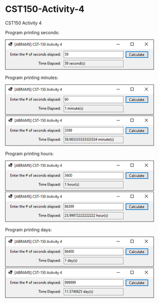 # CST150-Activity-4
 CST150 Activity 4

Program printing seconds:

![alt text](https://raw.githubusercontent.com/IttyBittyNinja/CST150-Activity-4/main/%5BWindows%20Form%5D%20Seconds.png)

Program printing minutes:

![alt text](https://raw.githubusercontent.com/IttyBittyNinja/CST150-Activity-4/main/%5BWindows%20Form%5D%20Minutes%201.png)
![alt text](https://raw.githubusercontent.com/IttyBittyNinja/CST150-Activity-4/main/%5BWindows%20Form%5D%20Minutes%202.png)

Program printing hours:

![alt text](https://raw.githubusercontent.com/IttyBittyNinja/CST150-Activity-4/main/%5BWindows%20Form%5D%20Hours%201.png)
![alt text](https://raw.githubusercontent.com/IttyBittyNinja/CST150-Activity-4/main/%5BWindows%20Form%5D%20Hours%202.png)

Program printing days:

![alt text](https://raw.githubusercontent.com/IttyBittyNinja/CST150-Activity-4/main/%5BWindows%20Form%5D%20Days%201.png)
![alt text](https://raw.githubusercontent.com/IttyBittyNinja/CST150-Activity-4/main/%5BWindows%20Form%5D%20Days%202.png)
